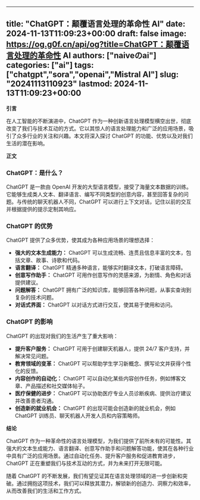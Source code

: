 
---
title: "ChatGPT：颠覆语言处理的革命性 AI"
date: 2024-11-13T11:09:23+00:00
draft: false
image: https://og.g0f.cn/api/og?title=ChatGPT：颠覆语言处理的革命性 AI
authors: ["naiveのai"]
categories: ["ai"]
tags: ["chatgpt","sora","openai","Mistral AI"]
slug: "20241113110923"
lastmod: 2024-11-13T11:09:23+00:00
---
**引言**

在人工智能的不断演进中，ChatGPT 作为一种创新语言处理模型横空出世，彻底改变了我们与技术互动的方式。它以其惊人的语言处理能力和广泛的应用场景，吸引了众多行业的关注和兴趣。本文将深入探讨 ChatGPT 的功能、优势以及对我们生活的潜在影响。

**正文**

### ChatGPT：是什么？

ChatGPT 是一款由 OpenAI 开发的大型语言模型，接受了海量文本数据的训练。它能够生成类人文本、翻译语言、编写不同类型的创意内容，甚至回答复杂的问题。与传统的聊天机器人不同，ChatGPT 可以进行上下文对话，记住以前的交互并根据提供的提示定制其响应。

### ChatGPT 的优势

ChatGPT 提供了众多优势，使其成为各种应用场景的理想选择：

* **强大的文本生成能力：** ChatGPT 可以生成流畅、连贯且信息丰富的文本，包括文章、故事、诗歌和代码。
* **语言翻译：** ChatGPT 精通多种语言，能够实时翻译文本，打破语言障碍。
* **创意写作助手：** ChatGPT 可用作创意写作的灵感来源，为剧情、角色和对话提供建议。
* **问题解答：** ChatGPT 拥有广泛的知识库，能够回答各种问题，从事实查询到复杂的技术问题。
* **对话式界面：** ChatGPT 以对话方式进行交互，使其易于使用和访问。

### ChatGPT 的影响

ChatGPT 的出现对我们的生活产生了重大影响：

* **提升客户服务：** ChatGPT 可用于创建聊天机器人，提供 24/7 客户支持，并解决常见问题。
* **教育领域的变革：** ChatGPT 可以帮助学生学习新概念、撰写论文并获得个性化的反馈。
* **内容创作的自动化：** ChatGPT 可以自动化某些内容创作任务，例如博客文章、产品描述和社交媒体帖子。
* **医疗保健的进步：** ChatGPT 可以协助医疗专业人员诊断疾病、提供治疗建议并改善患者沟通。
* **创造新的就业机会：** ChatGPT 的出现可能会创造新的就业机会，例如 ChatGPT 训练员、聊天机器人开发人员和内容策略师。

**结论**

ChatGPT 作为一种革命性的语言处理模型，为我们提供了前所未有的可能性。其强大的文本生成能力、语言翻译、创意写作助手和问题解答功能，使其在各种行业中具有广泛的应用场景。通过自动化任务、提升客户服务和促进教育进步，ChatGPT 正在重塑我们与技术互动的方式，并为未来打开无限可能。

随着 ChatGPT 的不断发展，我们有望见证其在语言处理领域的进一步创新和突破。通过拥抱这项技术，我们可以释放其潜力，解锁新的创造力、洞察力和效率，从而改善我们的生活和工作方式。